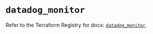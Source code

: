# `datadog_monitor`

Refer to the Terraform Registry for docs: [`datadog_monitor`](https://registry.terraform.io/providers/datadog/datadog/3.46.0/docs/resources/monitor).
